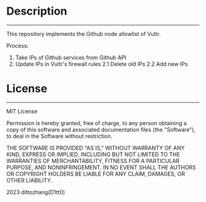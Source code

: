 # Description
---
This repository implements the Github node allowlist of Vultr.

Process:
1. Take IPs of Github services from Github API
2. Update IPs in Vultr's firewall rules
2.1 Delete old IPs
2.2 Add new IPs

# License
---
MIT License

Permission is hereby granted, free of charge, to any person obtaining a copy of this software and associated documentation files (the "Software"), to deal in the Software without restriction.

THE SOFTWARE IS PROVIDED "AS IS," WITHOUT WARRANTY OF ANY KIND, EXPRESS OR IMPLIED, INCLUDING BUT NOT LIMITED TO THE WARRANTIES OF MERCHANTABILITY, FITNESS FOR A PARTICULAR PURPOSE, AND NONINFRINGEMENT. IN NO EVENT SHALL THE AUTHORS OR COPYRIGHT HOLDERS BE LIABLE FOR ANY CLAIM, DAMAGES, OR OTHER LIABILITY.

2023 dittozhang(D1tt0)